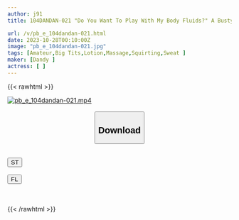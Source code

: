 ```yaml
---
author: j91
title: 104DANDAN-021 "Do You Want To Play With My Body Fluids?" A Busty Esthetician Who Works At An Esthetician Is Covered In Sweat, Saliva, Love Juices, And Urine. Slimy And Smooth, Body Fluid Esthetics Was The Best

url: /v/pb_e_104dandan-021.html
date: 2023-10-28T00:10:00Z
image: "pb_e_104dandan-021.jpg"
tags: [Amateur,Big Tits,Lotion,Massage,Squirting,Sweat ]
maker: [Dandy ]
actress: [ ]
---
```



{{< rawhtml >}}

<div class="video" data-videoid="a4Vk6K9eg2Hb87">
    <a href="javascript:;">
        <img src="https://my.j91.asia/v/pb_e_104dandan-021.jpg" width="WIDTH" height="HEIGHT" alt="pb_e_104dandan-021.mp4" loading="lazy">
    </a>
</div>

<script type="text/javascript" src="https://j91.asia/asset/on-demand-st.js"></script>

<br>
  <link rel="stylesheet" href="https://j91.asia/asset/bs5.css">
  
  <center>
  <button class="btn btn-primary" type="button" data-bs-toggle="collapse" data-bs-target=".multi-collapse" aria-expanded="false" aria-controls="multiCollapseExample1 multiCollapseExample2"><h2>Download</h2></button></center>
</p>
<div class="row">
  <div class="col">
    <div class="collapse multi-collapse" id="multiCollapseExample1">
      <div class="card card-body">
	      	      <br>
<div class="buttons">  
<a href="https://streamtape.to/v/a4Vk6K9eg2Hb87"><button class="btn-hover color-3"><i class="fa fa-download"></i> ST</button></a></div>
    </div>
  </div>
</div>
  <div class="col">
    <div class="collapse multi-collapse" id="multiCollapseExample2">
      <div class="card card-body">
	      <br>
<div class="buttons">
    <a href="https://filelions.online/f/wgpowaltbzd5"><button class="btn-hover color-9"><i class="fa fa-download"></i> FL</button></a></div>
<br><br>
      </div>
    </div>
  </div>
</div>

{{< /rawhtml >}}
